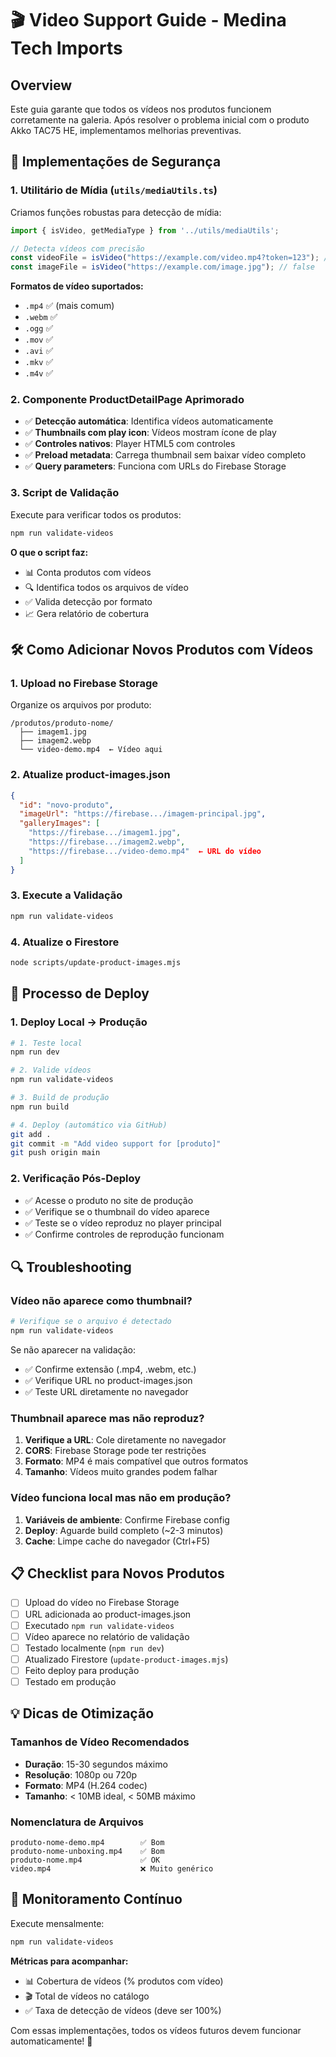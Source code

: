# 🎬 Video Support Guide - Medina Tech Imports

## Overview

Este guia garante que todos os vídeos nos produtos funcionem corretamente na galeria. Após resolver o problema inicial com o produto Akko TAC75 HE, implementamos melhorias preventivas.

## 🔧 Implementações de Segurança

### 1. Utilitário de Mídia (`utils/mediaUtils.ts`)

Criamos funções robustas para detecção de mídia:

```typescript
import { isVideo, getMediaType } from '../utils/mediaUtils';

// Detecta vídeos com precisão
const videoFile = isVideo("https://example.com/video.mp4?token=123"); // true
const imageFile = isVideo("https://example.com/image.jpg"); // false
```

**Formatos de vídeo suportados:**
- `.mp4` ✅ (mais comum)
- `.webm` ✅ 
- `.ogg` ✅
- `.mov` ✅
- `.avi` ✅
- `.mkv` ✅
- `.m4v` ✅

### 2. Componente ProductDetailPage Aprimorado

- ✅ **Detecção automática**: Identifica vídeos automaticamente
- ✅ **Thumbnails com play icon**: Vídeos mostram ícone de play
- ✅ **Controles nativos**: Player HTML5 com controles
- ✅ **Preload metadata**: Carrega thumbnail sem baixar vídeo completo
- ✅ **Query parameters**: Funciona com URLs do Firebase Storage

### 3. Script de Validação

Execute para verificar todos os produtos:

```bash
npm run validate-videos
```

**O que o script faz:**
- 📊 Conta produtos com vídeos
- 🔍 Identifica todos os arquivos de vídeo
- ✅ Valida detecção por formato
- 📈 Gera relatório de cobertura

## 🛠️ Como Adicionar Novos Produtos com Vídeos

### 1. Upload no Firebase Storage

Organize os arquivos por produto:
```
/produtos/produto-nome/
  ├── imagem1.jpg
  ├── imagem2.webp  
  └── video-demo.mp4  ← Vídeo aqui
```

### 2. Atualize product-images.json

```json
{
  "id": "novo-produto",
  "imageUrl": "https://firebase.../imagem-principal.jpg",
  "galleryImages": [
    "https://firebase.../imagem1.jpg",
    "https://firebase.../imagem2.webp",
    "https://firebase.../video-demo.mp4"  ← URL do vídeo
  ]
}
```

### 3. Execute a Validação

```bash
npm run validate-videos
```

### 4. Atualize o Firestore

```bash
node scripts/update-product-images.mjs
```

## 🚀 Processo de Deploy

### 1. Deploy Local → Produção
```bash
# 1. Teste local
npm run dev

# 2. Valide vídeos  
npm run validate-videos

# 3. Build de produção
npm run build

# 4. Deploy (automático via GitHub)
git add .
git commit -m "Add video support for [produto]"
git push origin main
```

### 2. Verificação Pós-Deploy
- ✅ Acesse o produto no site de produção
- ✅ Verifique se o thumbnail do vídeo aparece
- ✅ Teste se o vídeo reproduz no player principal
- ✅ Confirme controles de reprodução funcionam

## 🔍 Troubleshooting

### Vídeo não aparece como thumbnail?
```bash
# Verifique se o arquivo é detectado
npm run validate-videos
```

Se não aparecer na validação:
- ✅ Confirme extensão (.mp4, .webm, etc.)
- ✅ Verifique URL no product-images.json
- ✅ Teste URL diretamente no navegador

### Thumbnail aparece mas não reproduz?
1. **Verifique a URL**: Cole diretamente no navegador
2. **CORS**: Firebase Storage pode ter restrições
3. **Formato**: MP4 é mais compatível que outros formatos
4. **Tamanho**: Vídeos muito grandes podem falhar

### Vídeo funciona local mas não em produção?
1. **Variáveis de ambiente**: Confirme Firebase config
2. **Deploy**: Aguarde build completo (~2-3 minutos)  
3. **Cache**: Limpe cache do navegador (Ctrl+F5)

## 📋 Checklist para Novos Produtos

- [ ] Upload do vídeo no Firebase Storage
- [ ] URL adicionada ao product-images.json
- [ ] Executado `npm run validate-videos` 
- [ ] Vídeo aparece no relatório de validação
- [ ] Testado localmente (`npm run dev`)
- [ ] Atualizado Firestore (`update-product-images.mjs`)
- [ ] Feito deploy para produção
- [ ] Testado em produção

## 💡 Dicas de Otimização

### Tamanhos de Vídeo Recomendados
- **Duração**: 15-30 segundos máximo
- **Resolução**: 1080p ou 720p  
- **Formato**: MP4 (H.264 codec)
- **Tamanho**: < 10MB ideal, < 50MB máximo

### Nomenclatura de Arquivos
```
produto-nome-demo.mp4        ✅ Bom
produto-nome-unboxing.mp4    ✅ Bom
produto-nome.mp4             ✅ OK
video.mp4                    ❌ Muito genérico
```

## 🎯 Monitoramento Contínuo

Execute mensalmente:
```bash
npm run validate-videos
```

**Métricas para acompanhar:**
- 📊 Cobertura de vídeos (% produtos com vídeo)
- 🎬 Total de vídeos no catálogo  
- ✅ Taxa de detecção de vídeos (deve ser 100%)

Com essas implementações, todos os vídeos futuros devem funcionar automaticamente! 🎉